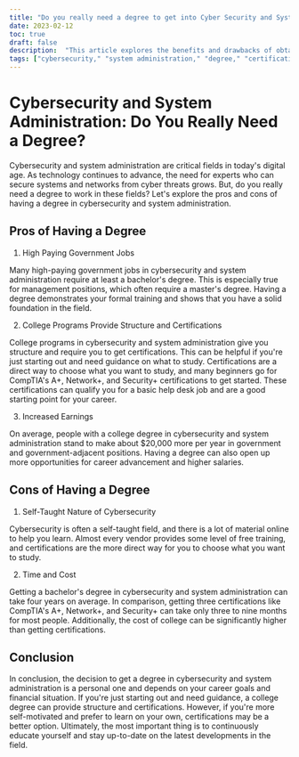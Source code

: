 ```yaml
---
title: "Do you really need a degree to get into Cyber Security and System Administration?"
date: 2023-02-12
toc: true
draft: false
description:  "This article explores the benefits and drawbacks of obtaining a degree in the fields of cybersecurity and system administration, including job opportunities, certifications, time, and cost considerations."
tags: ["cybersecurity," "system administration," "degree," "certifications," "career advancement," "salary potential," "time and cost," "government jobs," "self-taught," "online training," "CompTIA certifications"]
---
```


# Cybersecurity and System Administration: Do You Really Need a Degree?

Cybersecurity and system administration are critical fields in today's digital age. As technology continues to advance, the need for experts who can secure systems and networks from cyber threats grows. But, do you really need a degree to work in these fields? Let's explore the pros and cons of having a degree in cybersecurity and system administration.

## Pros of Having a Degree

1. High Paying Government Jobs

Many high-paying government jobs in cybersecurity and system administration require at least a bachelor's degree. This is especially true for management positions, which often require a master's degree. Having a degree demonstrates your formal training and shows that you have a solid foundation in the field.

2. College Programs Provide Structure and Certifications

College programs in cybersecurity and system administration give you structure and require you to get certifications. This can be helpful if you're just starting out and need guidance on what to study. Certifications are a direct way to choose what you want to study, and many beginners go for CompTIA's A+, Network+, and Security+ certifications to get started. These certifications can qualify you for a basic help desk job and are a good starting point for your career.

3. Increased Earnings

On average, people with a college degree in cybersecurity and system administration stand to make about $20,000 more per year in government and government-adjacent positions. Having a degree can also open up more opportunities for career advancement and higher salaries.

## Cons of Having a Degree

1. Self-Taught Nature of Cybersecurity

Cybersecurity is often a self-taught field, and there is a lot of material online to help you learn. Almost every vendor provides some level of free training, and certifications are the more direct way for you to choose what you want to study.

2. Time and Cost

Getting a bachelor's degree in cybersecurity and system administration can take four years on average. In comparison, getting three certifications like CompTIA's A+, Network+, and Security+ can take only three to nine months for most people. Additionally, the cost of college can be significantly higher than getting certifications.

## Conclusion

In conclusion, the decision to get a degree in cybersecurity and system administration is a personal one and depends on your career goals and financial situation. If you're just starting out and need guidance, a college degree can provide structure and certifications. However, if you're more self-motivated and prefer to learn on your own, certifications may be a better option. Ultimately, the most important thing is to continuously educate yourself and stay up-to-date on the latest developments in the field.
